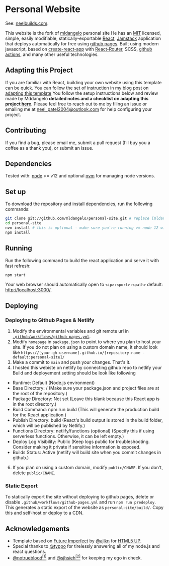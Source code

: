 # Personal Website

See: [neelbuilds.com](https://neelbuilds.com).

This website is the fork of [mldangelo](https://mldangelo.com) personal site He has an [MIT](https://github.com/mldangelo/personal-site/blob/main/LICENSE) licensed, simple, easily modifiable, statically-exportable [React](https://reactjs.org/), [Jamstack](https://jamstack.org/) application that deploys automatically for free using [github pages](https://pages.github.com/). Built using modern javascript, based on [create-react-app](https://github.com/facebook/create-react-app) with [React-Router](https://reactrouter.com/), SCSS, [github actions](https://github.com/features/actions), and many other useful technologies.

## Adapting this Project

If you are familiar with React, building your own website using this template can be quick. You can follow the set of instruction in my blog post on [adapting this template](https://blog.neelbuilds.com/personal-website) You follow the setup instructions below and review made by Mddangelo **detailed notes and a checklist on adapting this project [here](./docs/adapting-guide.md)**. Please feel free to reach out to me by filing an issue or emailing me at [neel_patel2004@outlook.com](mailto:neel_patel2004@outlook.com) for help configuring your project.

## Contributing

If you find a bug, please email me, submit a pull request (I'll buy you a coffee as a thank you), or submit an issue.

## Dependencies

Tested with: [node](https://nodejs.org/) >= v12 and optional [nvm](https://github.com/nvm-sh/nvm#installing-and-updating) for managing node versions.

## Set up

To download the repository and install dependencies, run the following commands:

```bash
git clone git://github.com/mldangelo/personal-site.git # replace [mldangelo] with your github username if you fork first.
cd personal-site
nvm install # this is optional - make sure you're running >= node 12 with `node --version`
npm install
```

## Running

Run the following command to build the react application and serve it with fast refresh:

```bash
npm start
```

Your web browser should automatically open to `<ip>:<port>:<path>` default: [http://localhost:3000/](http://localhost:3000/).

## Deploying

### Deploying to Github Pages & Netlify

1. Modify the environmental variables and git remote url in [`.github/workflows/github-pages.yml`](.github/workflows/github-pages.yml).
2. Modify `homepage` in `package.json` to point to where you plan to host your site. If you do not plan on using a custom domain name, it should look like `https://[your-gh-username].github.io/[repository-name - default:personal-site]/`
3. Make a commit to `main` and push your changes. That's it.
4.  I hosted this webiste on netlify by connecting github repo to netlify your Build and deployement setting should be look like following
  - Runtime: Default (Node.js environment)
  - Base Directory: / (Make sure your package.json and project files are at the root of the repository.)
  - Package Directory: Not set (Leave this blank because this React app is in the root directory.)
  - Build Command: npm run build (This will generate the production build for the React application.)
  - Publish Directory: build (React's build output is stored in the build folder, which will be published by Netlify.)
  - Functions Directory: netlify/functions (optional) (Specify this if using serverless functions. Otherwise, it can be left empty.)
  - Deploy Log Visibility: Public (Keep logs public for troubleshooting. Consider making it private if sensitive information is exposed.
  - Builds Status: Active (netlify will build site when you commit changes in github.)
6. If you plan on using a custom domain, modify `public/CNAME`. If you don't, delete `public/CNAME`.

### Static Export

To statically export the site without deploying to github pages, delete or disable `.github/workflows/github-pages.yml` and run `npm run predeploy`. This generates a static export of the website as `personal-site/build/`. Copy this and self-host or deploy to a CDN.

## Acknowledgements

* Template based on [Future Imperfect](https://html5up.net/future-imperfect) by [@ajlkn](https://github.com/ajlkn) for [HTML5 UP](html5up.net).
* Special thanks to [@typpo](https://github.com/typpo) for tirelessly answering all of my node.js and react questions.
* [@notrueblood](https://github.com/notrueblood)[<sup>[1]</sup>](https://github.com/mldangelo/personal-site/pull/218) and [@sjhsieh](https://github.com/sjhsieh)[<sup>[2]</sup>](https://github.com/mldangelo/personal-site/issues/168) for keeping my ego in check.
